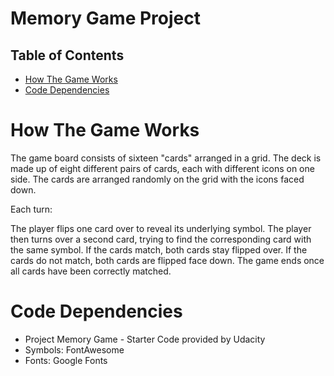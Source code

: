 # Memory Game Project

## Table of Contents

* [How The Game Works](#Howthegamework)
* [Code Dependencies](#codedependencies)

# How The Game Works
The game board consists of sixteen "cards" arranged in a grid. The deck is made up of eight different pairs of cards, each with different icons on one side. The cards are arranged randomly on the grid with the icons faced down.

Each turn:

The player flips one card over to reveal its underlying symbol.
The player then turns over a second card, trying to find the corresponding card with the same symbol.
If the cards match, both cards stay flipped over.
If the cards do not match, both cards are flipped face down.
The game ends once all cards have been correctly matched.

# Code Dependencies
* Project Memory Game - Starter Code provided by Udacity
* Symbols: FontAwesome
* Fonts: Google Fonts
